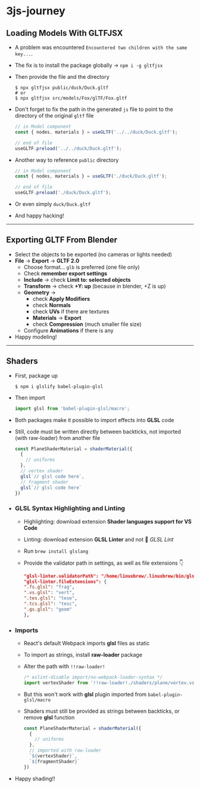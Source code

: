 # 3js-journey

## Loading Models With GLTFJSX

- A problem was encountered `Encountered two children with the same key...`.
- The fix is to install the package globally &rarr; `npm i -g gltfjsx`
- Then provide the file and the directory

  ```
  $ npx gltfjsx public/duck/Duck.gltf
  # or
  $ npx gltfjsx src/models/Fox/glTF/Fox.gltf
  ```

- Don't forget to fix the path in the generated `js` file to point to the directory of the original `gltf` file

  ```js
  // in Model component
  const { nodes, materials } = useGLTF('../../duck/Duck.gltf');

  // end of file
  useGLTF.preload('../../duck/Duck.gltf');
  ```

- Another way to reference `public` directory

  ```js
  // in Model component
  const { nodes, materials } = useGLTF('./duck/Duck.gltf');

  // end of file
  useGLTF.preload('./duck/Duck.gltf');
  ```

- Or even simply `duck/Duck.gltf`
- And happy hacking!

---

## Exporting GLTF From Blender

- Select the objects to be exported (no cameras or lights needed)
- **File** &rarr; **Export** &rarr; **GLTF 2.0**
  - Choose format... `glb` is preferred (one file only)
  - Check **remember export settings**
  - **Include** &rarr; check **Limit to: selected objects**
  - **Transform** &rarr; check **+Y: up** (because in blender, +Z is up)
  - **Geometry** &rarr;
    - check **Apply Modifiers**
    - check **Normals**
    - check **UVs** if there are textures
    - **Materials** &rarr; **Export**
    - check **Compression** (much smaller file size)
  - Configure **Animations** if there is any
- Happy modeling!

---

## Shaders

- First, package up

  ```
  $ npm i glslify babel-plugin-glsl
  ```

- Then import

  ```jsx
  import glsl from 'babel-plugin-glsl/macro';
  ```

- Both packages make it possible to import effects into **GLSL** code
- Still, code must be written directly between backticks, not imported (with raw-loader) from another file

  ```jsx
  const PlaneShaderMaterial = shaderMaterial({
    {
      // uniforms
    },
    // vertex shader
    glsl`// glsl code here`,
    // fragment shader
    glsl`// glsl code here`
  })
  ```

- ### GLSL Syntax Highlighting and Linting

  - Highlighting: download extension **Shader languages support for VS Code**
  - Linting: download extension **GLSL Linter** and not 🔴 _GLSL Lint_
  - Run `brew install glslang`
  - Provide the validator path in settings, as well as file extensions 👇

    ```json
    "glsl-linter.validatorPath": "/home/linuxbrew/.linuxbrew/bin/glslangValidator",
    "glsl-linter.fileExtensions": {
    ".fs.glsl": "frag",
    ".vs.glsl": "vert",
    ".tes.glsl": "tese",
    ".tcs.glsl": "tesc",
    ".gs.glsl": "geom"
    },
    ```

- ### Imports

  - React's default Webpack imports **glsl** files as static
  - To import as strings, install **raw-loader** package
  - Alter the path with `!!raw-loader!`

    ```jsx
    /* eslint-disable import/no-webpack-loader-syntax */
    import vertexShader from '!!raw-loader!./shaders/plane/vertex.vs.glsl';
    ```

  - But this won't work with **glsl** plugin imported from `babel-plugin-glsl/macro`
  - Shaders must still be provided as strings between backticks, or remove **glsl** function

    ```jsx
    const PlaneShaderMaterial = shaderMaterial({
      {
        // uniforms
      },
      // imported with raw-loader
      `${vertexShader}`,
      `${fragmentShader}`
    })
    ```

- Happy shading!!
